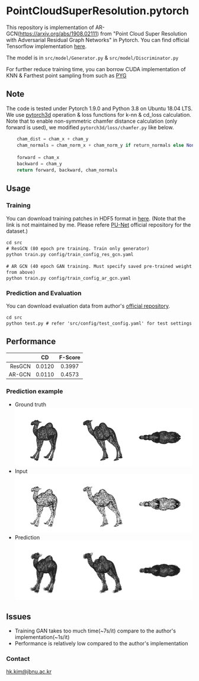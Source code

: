# PointCloudSuperResolution.pytorch

This repository is implementation of AR-GCN(https://arxiv.org/abs/1908.02111) from "Point Cloud Super Resolution with Adversarial Residual Graph Networks" in Pytorch. You can find official Tensorflow implementation [here](https://github.com/wuhuikai/PointCloudSuperResolution).

The model is in `src/model/Generator.py` & `src/model/Discriminator.py`

For further reduce training time, you can borrow CUDA implementation of KNN & Farthest point sampling from such as [PYG](https://github.com/pyg-team/pytorch_geometric)

## Note

The code is tested under Pytorch 1.9.0 and Python 3.8 on Ubuntu 18.04 LTS.
We use [pytorch3d](https://pytorch3d.org/) operation & loss functions for k-nn & cd_loss calculation.
Note that to enable non-symmetric chamfer distance calculation (only forward is used), 
we modified `pytorch3d/loss/chamfer.py` like below.

```python
    cham_dist = cham_x + cham_y
    cham_normals = cham_norm_x + cham_norm_y if return_normals else None

    forward = cham_x
    backward = cham_y
    return forward, backward, cham_normals
```


## Usage
### Training
You can download training patches in HDF5 format in [here](https://drive.google.com/file/d/1wMtNGvliK_pUTogfzMyrz57iDb_jSQR8/view?usp=sharing).
(Note that the link is not maintained by me. Please refere [PU-Net](https://github.com/yulequan/PU-Net) official repository for the dataset.)
```buildoutcfg
cd src
# ResGCN (80 epoch pre training. Train only generator)
python train.py config/train_config_res_gcn.yaml

# AR GCN (40 epoch GAN training. Must specify saved pre-trained weight from above)
python train.py config/train_config_ar_gcn.yaml
```

### Prediction and Evaluation
You can download evaluation data from author's [official repository](https://github.com/wuhuikai/PointCloudSuperResolution).
```buildoutcfg
cd src
python test.py # refer 'src/config/test_config.yaml' for test settings
```

## Performance

|       |   CD   | F-Score |
|------:|:------:|:-------:|
| ResGCN| 0.0120 | 0.3997  |
| AR-GCN| 0.0110 | 0.4573  |

### Prediction example

- Ground truth
![GT](./img/camel_gt.jpg)
- Input
![Input](./img/camel_input.jpg)
- Prediction
![Pred](./img/camel_pred.jpg)

## Issues
- Training GAN takes too much time(~7s/it) compare to the author's implementation(~1s/it)
- Performance is relatively low compared to the author's implementation

### Contact
hk.kim@jbnu.ac.kr